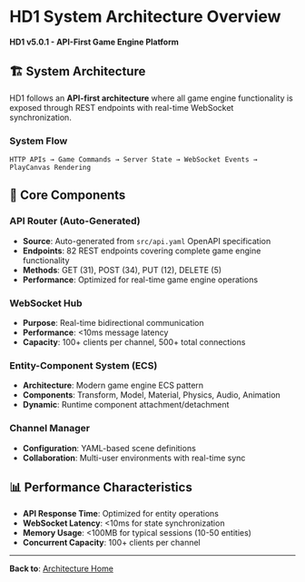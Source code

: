 # HD1 System Architecture Overview

**HD1 v5.0.1 - API-First Game Engine Platform**

## 🏗️ **System Architecture**

HD1 follows an **API-first architecture** where all game engine functionality is exposed through REST endpoints with real-time WebSocket synchronization.

### **System Flow**
```
HTTP APIs → Game Commands → Server State → WebSocket Events → PlayCanvas Rendering
```

## 🔧 **Core Components**

### **API Router (Auto-Generated)**
- **Source**: Auto-generated from `src/api.yaml` OpenAPI specification
- **Endpoints**: 82 REST endpoints covering complete game engine functionality
- **Methods**: GET (31), POST (34), PUT (12), DELETE (5)
- **Performance**: Optimized for real-time game engine operations

### **WebSocket Hub**
- **Purpose**: Real-time bidirectional communication
- **Performance**: <10ms message latency
- **Capacity**: 100+ clients per channel, 500+ total connections

### **Entity-Component System (ECS)**
- **Architecture**: Modern game engine ECS pattern
- **Components**: Transform, Model, Material, Physics, Audio, Animation
- **Dynamic**: Runtime component attachment/detachment

### **Channel Manager**
- **Configuration**: YAML-based scene definitions
- **Collaboration**: Multi-user environments with real-time sync

## 📊 **Performance Characteristics**
- **API Response Time**: Optimized for entity operations
- **WebSocket Latency**: <10ms for state synchronization
- **Memory Usage**: <100MB for typical sessions (10-50 entities)
- **Concurrent Capacity**: 100+ clients per channel

---

**Back to**: [Architecture Home](README.md)